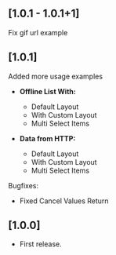 ## [1.0.1 - 1.0.1+1]

Fix gif url example 

## [1.0.1]

Added more usage examples
- **Offline List With:**
  - Default Layout
  - With Custom Layout
  - Multi Select Items

- **Data from HTTP:**
  - Default Layout
  - With Custom Layout
  - Multi Select Items


Bugfixes:
- Fixed Cancel Values Return

## [1.0.0]

* First release.